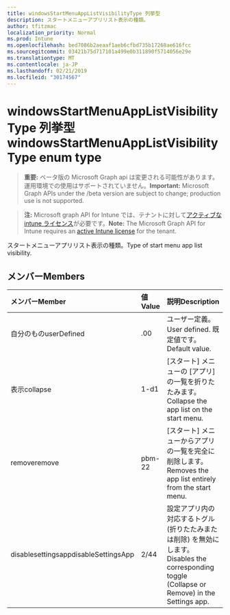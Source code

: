 ```yaml
---
title: windowsStartMenuAppListVisibilityType 列挙型
description: スタートメニューアプリリスト表示の種類。
author: tfitzmac
localization_priority: Normal
ms.prod: Intune
ms.openlocfilehash: bed7086b2aeaaf1aeb6cfbd735b17268ae616fcc
ms.sourcegitcommit: 03421b75d717101a499e0b311890f5714056e29e
ms.translationtype: MT
ms.contentlocale: ja-JP
ms.lasthandoff: 02/21/2019
ms.locfileid: "30174567"
---
```

# <a name="windowsstartmenuapplistvisibilitytype-enum-type"></a><span data-ttu-id="f7dfa-103">windowsStartMenuAppListVisibilityType 列挙型</span><span class="sxs-lookup"><span data-stu-id="f7dfa-103">windowsStartMenuAppListVisibilityType enum type</span></span>

> <span data-ttu-id="f7dfa-104">**重要:** ベータ版の Microsoft Graph api は変更される可能性があります。運用環境での使用はサポートされていません。</span><span class="sxs-lookup"><span data-stu-id="f7dfa-104">**Important:** Microsoft Graph APIs under the /beta version are subject to change; production use is not supported.</span></span>

> <span data-ttu-id="f7dfa-105">**注:** Microsoft graph API for Intune では、テナントに対して[アクティブな intune ライセンス](https://go.microsoft.com/fwlink/?linkid=839381)が必要です。</span><span class="sxs-lookup"><span data-stu-id="f7dfa-105">**Note:** The Microsoft Graph API for Intune requires an [active Intune license](https://go.microsoft.com/fwlink/?linkid=839381) for the tenant.</span></span>

<span data-ttu-id="f7dfa-106">スタートメニューアプリリスト表示の種類。</span><span class="sxs-lookup"><span data-stu-id="f7dfa-106">Type of start menu app list visibility.</span></span>

## <a name="members"></a><span data-ttu-id="f7dfa-107">メンバー</span><span class="sxs-lookup"><span data-stu-id="f7dfa-107">Members</span></span>
|<span data-ttu-id="f7dfa-108">メンバー</span><span class="sxs-lookup"><span data-stu-id="f7dfa-108">Member</span></span>|<span data-ttu-id="f7dfa-109">値</span><span class="sxs-lookup"><span data-stu-id="f7dfa-109">Value</span></span>|<span data-ttu-id="f7dfa-110">説明</span><span class="sxs-lookup"><span data-stu-id="f7dfa-110">Description</span></span>|
|:---|:---|:---|
|<span data-ttu-id="f7dfa-111">自分のもの</span><span class="sxs-lookup"><span data-stu-id="f7dfa-111">userDefined</span></span>|<span data-ttu-id="f7dfa-112">.0</span><span class="sxs-lookup"><span data-stu-id="f7dfa-112">0</span></span>|<span data-ttu-id="f7dfa-113">ユーザー定義。</span><span class="sxs-lookup"><span data-stu-id="f7dfa-113">User defined.</span></span> <span data-ttu-id="f7dfa-114">既定値です。</span><span class="sxs-lookup"><span data-stu-id="f7dfa-114">Default value.</span></span>|
|<span data-ttu-id="f7dfa-115">表示</span><span class="sxs-lookup"><span data-stu-id="f7dfa-115">collapse</span></span>|<span data-ttu-id="f7dfa-116">1-d</span><span class="sxs-lookup"><span data-stu-id="f7dfa-116">1</span></span>|<span data-ttu-id="f7dfa-117">[スタート] メニューの [アプリ] の一覧を折りたたみます。</span><span class="sxs-lookup"><span data-stu-id="f7dfa-117">Collapse the app list on the start menu.</span></span>|
|<span data-ttu-id="f7dfa-118">remove</span><span class="sxs-lookup"><span data-stu-id="f7dfa-118">remove</span></span>|<span data-ttu-id="f7dfa-119">pbm-2</span><span class="sxs-lookup"><span data-stu-id="f7dfa-119">2</span></span>|<span data-ttu-id="f7dfa-120">[スタート] メニューからアプリの一覧を完全に削除します。</span><span class="sxs-lookup"><span data-stu-id="f7dfa-120">Removes the app list entirely from the start menu.</span></span>|
|<span data-ttu-id="f7dfa-121">disablesettingsapp</span><span class="sxs-lookup"><span data-stu-id="f7dfa-121">disableSettingsApp</span></span>|<span data-ttu-id="f7dfa-122">2/4</span><span class="sxs-lookup"><span data-stu-id="f7dfa-122">4</span></span>|<span data-ttu-id="f7dfa-123">設定アプリ内の対応するトグル (折りたたみまたは削除) を無効にします。</span><span class="sxs-lookup"><span data-stu-id="f7dfa-123">Disables the corresponding toggle (Collapse or Remove) in the Settings app.</span></span>|




